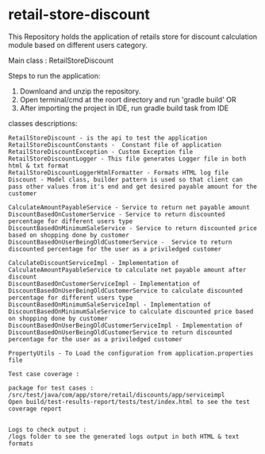 # retail-store-discount
This Repository holds the application of retails store for discount calculation module based on different users category.

Main class : RetailStoreDiscount

Steps to run the application: 
  1) Downloand and unzip the repository.
  2) Open terminal/cmd at the roort directory and run 'gradle build' 
                          OR
  3) After importing the project in IDE, run gradle build task from IDE
  
  classes descriptions:
  
    RetailStoreDiscount - is the api to test the application
    RetailStoreDiscountConstants -  Constant file of application
    RetailStoreDiscountException - Custom Exception file
    RetailStoreDiscountLogger - This file generates Logger file in both html & txt format
    RetailStoreDiscountLoggerHtmlFormatter - Formats HTML log file
    Discount - Model class, builder pattern is used so that client can pass other values from it's end and get desired payable amount for the customer
    
    CalculateAmountPayableService - Service to return net payable amount
    DiscountBasedOnCustomerService - Service to return discounted percentage for different users type
    DiscountBasedOnMinimumSaleService - Service to return discounted price based on shopping done by customer
    DiscountBasedOnUserBeingOldCustomerService -  Service to return discounted percentage for the user as a priviledged customer
    
    CalculateDiscountServiceImpl - Implementation of CalculateAmountPayableService to calculate net payable amount after discount
    DiscountBasedOnCustomerServiceImpl - Implementation of DiscountBasedOnUserBeingOldCustomerService to calculate discounted percentage for different users type
    DiscountBasedOnMinimumSaleServiceImpl - Implementation of DiscountBasedOnMinimumSaleService to calculate discounted price based on shopping done by customer
    DiscountBasedOnUserBeingOldCustomerServiceImpl - Implementation of DiscountBasedOnUserBeingOldCustomerService to return discounted percentage for the user as a priviledged customer
    
    PropertyUtils - To Load the configuration from application.properties file
    
    Test case coverage : 
    
    package for test cases : /src/test/java/com/app/store/retail/discounts/app/serviceimpl
    Open build/test-results-report/tests/test/index.html to see the test coverage report
    
    
    Logs to check output : 
    /logs folder to see the generated logs output in both HTML & text formats
    
